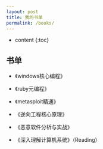 ```yaml
---
layout: post
title: 我的书单
permalink: /books/
---
```


* content
{:toc}


书单
-----------------------------------------------------------------

+ 《windows核心编程》

+ 《ruby元编程》

+ 《metasploit精通》

+ 《逆向工程核心原理》  

+ 《恶意软件分析与实战》  

+ 《深入理解计算机系统》（Reading）  
